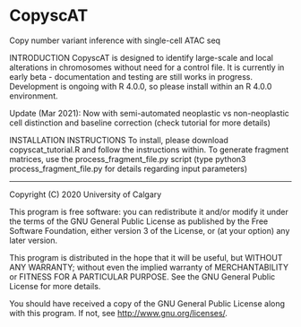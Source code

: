 # CopyscAT
Copy number variant inference with single-cell ATAC seq

INTRODUCTION
CopyscAT is designed to identify large-scale and local alterations in chromosomes without need for a control file. It is currently in early beta - documentation and testing are still works in progress. Development is ongoing with R 4.0.0, so please install within an R 4.0.0 environment.

Update (Mar 2021):
Now with semi-automated neoplastic vs non-neoplastic cell distinction and baseline correction (check tutorial for more details)

INSTALLATION INSTRUCTIONS
To install, please download copyscat_tutorial.R and follow the instructions within.
To generate fragment matrices, use the process_fragment_file.py script (type python3 process_fragment_file.py for details regarding input parameters)

------------

Copyright (C) 2020 University of Calgary

This program is free software: you can redistribute it and/or modify
it under the terms of the GNU General Public License as published by
the Free Software Foundation, either version 3 of the License, or
(at your option) any later version.

This program is distributed in the hope that it will be useful,
but WITHOUT ANY WARRANTY; without even the implied warranty of
MERCHANTABILITY or FITNESS FOR A PARTICULAR PURPOSE.  See the
GNU General Public License for more details.

You should have received a copy of the GNU General Public License
along with this program.  If not, see <http://www.gnu.org/licenses/>.
